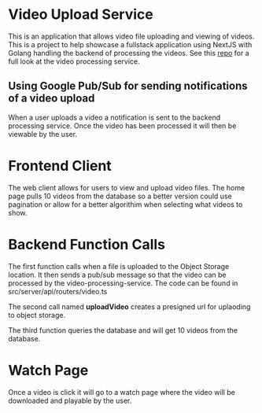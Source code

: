 # Video Upload Service

This is an application that allows video file uploading and viewing of videos. This is a project to help showcase a fullstack application using NextJS with 
Golang handling the backend of processing the videos. See this [repo](https://github.com/electricman991/video-processing-service) for a full look at the video processing service.

## Using Google Pub/Sub for sending notifications of a video upload

When a user uploads a video a notification is sent to the backend processing service. Once the video has been processed it will then be viewable by the user. 

# Frontend Client

The web client allows for users to view and upload video files. The home page pulls 10 videos from the database so a better version could use pagination or 
allow for a better algorithim when selecting what videos to show.

# Backend Function Calls

The first function calls when a file is uploaded to the Object Storage location. It then sends a pub/sub message so that the video can be processed by the video-processing-service. The code can be found in src/server/api/routers/video.ts

The second call named **uploadVideo** creates a presigned url for uplaoding to object storage. 

The third function queries the database and will get 10 videos from the database.

# Watch Page

Once a video is click it will go to a watch page where the video will be downloaded and playable by the user. 